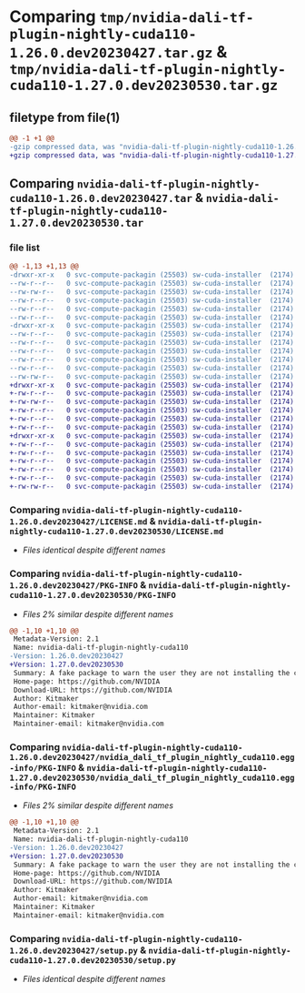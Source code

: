 # Comparing `tmp/nvidia-dali-tf-plugin-nightly-cuda110-1.26.0.dev20230427.tar.gz` & `tmp/nvidia-dali-tf-plugin-nightly-cuda110-1.27.0.dev20230530.tar.gz`

## filetype from file(1)

```diff
@@ -1 +1 @@
-gzip compressed data, was "nvidia-dali-tf-plugin-nightly-cuda110-1.26.0.dev20230427.tar", last modified: Mon May 22 21:12:31 2023, max compression
+gzip compressed data, was "nvidia-dali-tf-plugin-nightly-cuda110-1.27.0.dev20230530.tar", last modified: Tue May 30 16:43:31 2023, max compression
```

## Comparing `nvidia-dali-tf-plugin-nightly-cuda110-1.26.0.dev20230427.tar` & `nvidia-dali-tf-plugin-nightly-cuda110-1.27.0.dev20230530.tar`

### file list

```diff
@@ -1,13 +1,13 @@
-drwxr-xr-x   0 svc-compute-packagin (25503) sw-cuda-installer  (2174)        0 2023-05-22 21:12:31.752790 nvidia-dali-tf-plugin-nightly-cuda110-1.26.0.dev20230427/
--rw-r--r--   0 svc-compute-packagin (25503) sw-cuda-installer  (2174)      469 2023-05-22 21:12:31.000000 nvidia-dali-tf-plugin-nightly-cuda110-1.26.0.dev20230427/ERROR.txt
--rw-rw-r--   0 svc-compute-packagin (25503) sw-cuda-installer  (2174)    11336 2023-05-22 21:11:30.000000 nvidia-dali-tf-plugin-nightly-cuda110-1.26.0.dev20230427/LICENSE.md
--rw-r--r--   0 svc-compute-packagin (25503) sw-cuda-installer  (2174)       37 2023-05-22 21:12:31.000000 nvidia-dali-tf-plugin-nightly-cuda110-1.26.0.dev20230427/PACKAGE_NAME
--rw-r--r--   0 svc-compute-packagin (25503) sw-cuda-installer  (2174)     1708 2023-05-22 21:12:31.751790 nvidia-dali-tf-plugin-nightly-cuda110-1.26.0.dev20230427/PKG-INFO
--rw-r--r--   0 svc-compute-packagin (25503) sw-cuda-installer  (2174)      316 2023-05-22 21:12:31.000000 nvidia-dali-tf-plugin-nightly-cuda110-1.26.0.dev20230427/README.rst
-drwxr-xr-x   0 svc-compute-packagin (25503) sw-cuda-installer  (2174)        0 2023-05-22 21:12:31.751790 nvidia-dali-tf-plugin-nightly-cuda110-1.26.0.dev20230427/nvidia_dali_tf_plugin_nightly_cuda110.egg-info/
--rw-r--r--   0 svc-compute-packagin (25503) sw-cuda-installer  (2174)     1708 2023-05-22 21:12:31.000000 nvidia-dali-tf-plugin-nightly-cuda110-1.26.0.dev20230427/nvidia_dali_tf_plugin_nightly_cuda110.egg-info/PKG-INFO
--rw-r--r--   0 svc-compute-packagin (25503) sw-cuda-installer  (2174)      297 2023-05-22 21:12:31.000000 nvidia-dali-tf-plugin-nightly-cuda110-1.26.0.dev20230427/nvidia_dali_tf_plugin_nightly_cuda110.egg-info/SOURCES.txt
--rw-r--r--   0 svc-compute-packagin (25503) sw-cuda-installer  (2174)        1 2023-05-22 21:12:31.000000 nvidia-dali-tf-plugin-nightly-cuda110-1.26.0.dev20230427/nvidia_dali_tf_plugin_nightly_cuda110.egg-info/dependency_links.txt
--rw-r--r--   0 svc-compute-packagin (25503) sw-cuda-installer  (2174)       22 2023-05-22 21:12:31.000000 nvidia-dali-tf-plugin-nightly-cuda110-1.26.0.dev20230427/nvidia_dali_tf_plugin_nightly_cuda110.egg-info/top_level.txt
--rw-r--r--   0 svc-compute-packagin (25503) sw-cuda-installer  (2174)       38 2023-05-22 21:12:31.752790 nvidia-dali-tf-plugin-nightly-cuda110-1.26.0.dev20230427/setup.cfg
--rw-rw-r--   0 svc-compute-packagin (25503) sw-cuda-installer  (2174)     4560 2023-05-22 21:11:30.000000 nvidia-dali-tf-plugin-nightly-cuda110-1.26.0.dev20230427/setup.py
+drwxr-xr-x   0 svc-compute-packagin (25503) sw-cuda-installer  (2174)        0 2023-05-30 16:43:31.011732 nvidia-dali-tf-plugin-nightly-cuda110-1.27.0.dev20230530/
+-rw-r--r--   0 svc-compute-packagin (25503) sw-cuda-installer  (2174)      469 2023-05-30 16:43:30.000000 nvidia-dali-tf-plugin-nightly-cuda110-1.27.0.dev20230530/ERROR.txt
+-rw-rw-r--   0 svc-compute-packagin (25503) sw-cuda-installer  (2174)    11336 2023-05-24 10:07:51.000000 nvidia-dali-tf-plugin-nightly-cuda110-1.27.0.dev20230530/LICENSE.md
+-rw-r--r--   0 svc-compute-packagin (25503) sw-cuda-installer  (2174)       37 2023-05-30 16:43:30.000000 nvidia-dali-tf-plugin-nightly-cuda110-1.27.0.dev20230530/PACKAGE_NAME
+-rw-r--r--   0 svc-compute-packagin (25503) sw-cuda-installer  (2174)     1708 2023-05-30 16:43:31.011732 nvidia-dali-tf-plugin-nightly-cuda110-1.27.0.dev20230530/PKG-INFO
+-rw-r--r--   0 svc-compute-packagin (25503) sw-cuda-installer  (2174)      316 2023-05-30 16:43:30.000000 nvidia-dali-tf-plugin-nightly-cuda110-1.27.0.dev20230530/README.rst
+drwxr-xr-x   0 svc-compute-packagin (25503) sw-cuda-installer  (2174)        0 2023-05-30 16:43:31.011732 nvidia-dali-tf-plugin-nightly-cuda110-1.27.0.dev20230530/nvidia_dali_tf_plugin_nightly_cuda110.egg-info/
+-rw-r--r--   0 svc-compute-packagin (25503) sw-cuda-installer  (2174)     1708 2023-05-30 16:43:30.000000 nvidia-dali-tf-plugin-nightly-cuda110-1.27.0.dev20230530/nvidia_dali_tf_plugin_nightly_cuda110.egg-info/PKG-INFO
+-rw-r--r--   0 svc-compute-packagin (25503) sw-cuda-installer  (2174)      297 2023-05-30 16:43:31.000000 nvidia-dali-tf-plugin-nightly-cuda110-1.27.0.dev20230530/nvidia_dali_tf_plugin_nightly_cuda110.egg-info/SOURCES.txt
+-rw-r--r--   0 svc-compute-packagin (25503) sw-cuda-installer  (2174)        1 2023-05-30 16:43:30.000000 nvidia-dali-tf-plugin-nightly-cuda110-1.27.0.dev20230530/nvidia_dali_tf_plugin_nightly_cuda110.egg-info/dependency_links.txt
+-rw-r--r--   0 svc-compute-packagin (25503) sw-cuda-installer  (2174)       22 2023-05-30 16:43:30.000000 nvidia-dali-tf-plugin-nightly-cuda110-1.27.0.dev20230530/nvidia_dali_tf_plugin_nightly_cuda110.egg-info/top_level.txt
+-rw-r--r--   0 svc-compute-packagin (25503) sw-cuda-installer  (2174)       38 2023-05-30 16:43:31.011732 nvidia-dali-tf-plugin-nightly-cuda110-1.27.0.dev20230530/setup.cfg
+-rw-rw-r--   0 svc-compute-packagin (25503) sw-cuda-installer  (2174)     4560 2023-05-24 10:07:51.000000 nvidia-dali-tf-plugin-nightly-cuda110-1.27.0.dev20230530/setup.py
```

### Comparing `nvidia-dali-tf-plugin-nightly-cuda110-1.26.0.dev20230427/LICENSE.md` & `nvidia-dali-tf-plugin-nightly-cuda110-1.27.0.dev20230530/LICENSE.md`

 * *Files identical despite different names*

### Comparing `nvidia-dali-tf-plugin-nightly-cuda110-1.26.0.dev20230427/PKG-INFO` & `nvidia-dali-tf-plugin-nightly-cuda110-1.27.0.dev20230530/PKG-INFO`

 * *Files 2% similar despite different names*

```diff
@@ -1,10 +1,10 @@
 Metadata-Version: 2.1
 Name: nvidia-dali-tf-plugin-nightly-cuda110
-Version: 1.26.0.dev20230427
+Version: 1.27.0.dev20230530
 Summary: A fake package to warn the user they are not installing the correct package.
 Home-page: https://github.com/NVIDIA
 Download-URL: https://github.com/NVIDIA
 Author: Kitmaker
 Author-email: kitmaker@nvidia.com
 Maintainer: Kitmaker
 Maintainer-email: kitmaker@nvidia.com
```

### Comparing `nvidia-dali-tf-plugin-nightly-cuda110-1.26.0.dev20230427/nvidia_dali_tf_plugin_nightly_cuda110.egg-info/PKG-INFO` & `nvidia-dali-tf-plugin-nightly-cuda110-1.27.0.dev20230530/nvidia_dali_tf_plugin_nightly_cuda110.egg-info/PKG-INFO`

 * *Files 2% similar despite different names*

```diff
@@ -1,10 +1,10 @@
 Metadata-Version: 2.1
 Name: nvidia-dali-tf-plugin-nightly-cuda110
-Version: 1.26.0.dev20230427
+Version: 1.27.0.dev20230530
 Summary: A fake package to warn the user they are not installing the correct package.
 Home-page: https://github.com/NVIDIA
 Download-URL: https://github.com/NVIDIA
 Author: Kitmaker
 Author-email: kitmaker@nvidia.com
 Maintainer: Kitmaker
 Maintainer-email: kitmaker@nvidia.com
```

### Comparing `nvidia-dali-tf-plugin-nightly-cuda110-1.26.0.dev20230427/setup.py` & `nvidia-dali-tf-plugin-nightly-cuda110-1.27.0.dev20230530/setup.py`

 * *Files identical despite different names*

